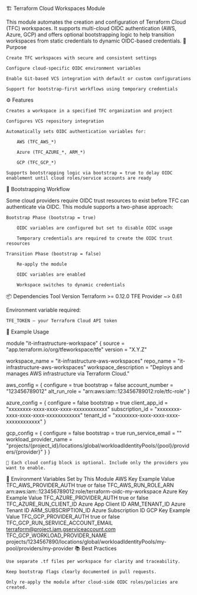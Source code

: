 🏗️ Terraform Cloud Workspaces Module

This module automates the creation and configuration of Terraform Cloud (TFC) workspaces. It supports multi-cloud OIDC authentication (AWS, Azure, GCP) and offers optional bootstrapping logic to help transition workspaces from static credentials to dynamic OIDC-based credentials.
🎯 Purpose

    Create TFC workspaces with secure and consistent settings

    Configure cloud-specific OIDC environment variables

    Enable Git-based VCS integration with default or custom configurations

    Support for bootstrap-first workflows using temporary credentials

⚙️ Features

    Creates a workspace in a specified TFC organization and project

    Configures VCS repository integration

    Automatically sets OIDC authentication variables for:

        AWS (TFC_AWS_*)

        Azure (TFC_AZURE_*, ARM_*)

        GCP (TFC_GCP_*)

    Supports bootstrapping logic via bootstrap = true to delay OIDC enablement until cloud roles/service accounts are ready

🔁 Bootstrapping Workflow

Some cloud providers require OIDC trust resources to exist before TFC can authenticate via OIDC. This module supports a two-phase approach:

    Bootstrap Phase (bootstrap = true)

        OIDC variables are configured but set to disable OIDC usage

        Temporary credentials are required to create the OIDC trust resources

    Transition Phase (bootstrap = false)

        Re-apply the module

        OIDC variables are enabled

        Workspace switches to dynamic credentials

📦 Dependencies
Tool	Version
Terraform	>= 0.12.0
TFE Provider	~> 0.61

Environment variable required:

    TFE_TOKEN – your Terraform Cloud API token

🧩 Example Usage

module "it-infrastructure-workspace" {
  source  = "app.terraform.io/org/tfeworkspace/tfe"
  version = "X.Y.Z"

  workspace_name        = "it-infrastructure-aws-workspaces"
  repo_name             = "it-infrastructure-aws-workspaces"
  workspace_description = "Deploys and manages AWS infrastructure via Terraform Cloud."

  aws_config = {
    configure      = true
    bootstrap      = false
    account_number = "123456789012"
    alt_run_role   = "arn:aws:iam::123456789012:role/tfc-role"
  }

  azure_config = {
    configure       = false
    bootstrap       = true
    client_app_id   = "xxxxxxxx-xxxx-xxxx-xxxx-xxxxxxxxxxxx"
    subscription_id = "xxxxxxxx-xxxx-xxxx-xxxx-xxxxxxxxxxxx"
    tenant_id       = "xxxxxxxx-xxxx-xxxx-xxxx-xxxxxxxxxxxx"
  }

  gcp_config = {
    configure              = false
    bootstrap              = true
    run_service_email      = ""
    workload_provider_name = "projects/{project_id}/locations/global/workloadIdentityPools/{pool}/providers/{provider}"
  }
}

    📝 Each cloud config block is optional. Include only the providers you want to enable.

🧾 Environment Variables Set by This Module
AWS
Key	Example Value
TFC_AWS_PROVIDER_AUTH	true or false
TFC_AWS_RUN_ROLE_ARN	arn:aws:iam::123456789012:role/terraform-oidc-my-workspace
Azure
Key	Example Value
TFC_AZURE_PROVIDER_AUTH	true or false
TFC_AZURE_RUN_CLIENT_ID	Azure App Client ID
ARM_TENANT_ID	Azure Tenant ID
ARM_SUBSCRIPTION_ID	Azure Subscription ID
GCP
Key	Example Value
TFC_GCP_PROVIDER_AUTH	true or false
TFC_GCP_RUN_SERVICE_ACCOUNT_EMAIL	terraform@project.iam.gserviceaccount.com
TFC_GCP_WORKLOAD_PROVIDER_NAME	projects/1234567890/locations/global/workloadIdentityPools/my-pool/providers/my-provider
📚 Best Practices

    Use separate .tf files per workspace for clarity and traceability.

    Keep bootstrap flags clearly documented in pull requests.

    Only re-apply the module after cloud-side OIDC roles/policies are created.

